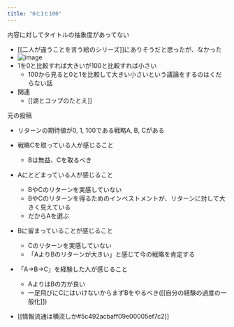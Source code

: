 ```yaml
---
title: "0と1と100"
---
```



内容に対してタイトルの抽象度があってない
- [[二人が違うことを言う絵のシリーズ]]にありそうだと思ったが、なかった
- ![image](https://gyazo.com/37abbb10cd7d478d944858e102ceb772/thumb/1000)
- 1を0と比較すれば大きいが100と比較すれば小さい
    - 100から見ると0と1を比較して大きい小さいという議論をするのはくだらない話
- 関連
    - [[湖とコップのたとえ]]

元の投稿
- リターンの期待値が0, 1, 100である戦略A, B, Cがある
- 戦略Cを取っている人が感じること
    - Bは無益、Cを取るべき
- Aにとどまっている人が感じること
    - BやCのリターンを実感していない
    - BやCのリターンを得るためのインベストメントが、リターンに対して大きく見えている
    - だからAを選ぶ
- Bに留まっていることが感じること
    - Cのリターンを実感していない
    - 「AよりBのリターンが大きい」と感じて今の戦略を肯定する
- 「A→B→C」を経験した人が感じること
    - AよりはBの方が良い
    - 一足飛びにCにはいけないからまずBをやるべき([[自分の経験の過度の一般化]])

- [[情報流通は横流しか#5c492acbaff09e00005ef7c2]]